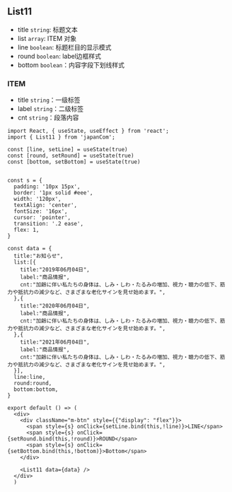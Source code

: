 
## List11

- title `string`: 标题文本
- list `array`: ITEM 对象
- line `boolean`: 标题栏目的显示模式
- round `boolean`: label边框样式
- bottom `boolean`：内容字段下划线样式

### ITEM

- title `string`：一级标签
- label `string`：二级标签
- cnt `string`：段落内容

```tsx
import React, { useState, useEffect } from 'react';
import { List11 } from 'japanCom';

const [line, setLine] = useState(true)
const [round, setRound] = useState(true)
const [bottom, setBottom] = useState(true)


const s = {
  padding: '10px 15px',
  border: '1px solid #eee',
  width: '120px',
  textAlign: 'center',
  fontSize: '16px',
  cursor: 'pointer',
  transition: '.2 ease',
  flex: 1, 
}

const data = {
  title:"お知らせ",
  list:[{
    title:"2019年06月04日",
    label:"商品情报",
    cnt:"加齢に伴い私たちの身体は、しみ・しわ・たるみの増加、視力・聴力の低下、筋力や抵抗力の減少など、さまざまな老化サインを見せ始めます。",
  },{
    title:"2020年06月04日",
    label:"商品情报",
    cnt:"加齢に伴い私たちの身体は、しみ・しわ・たるみの増加、視力・聴力の低下、筋力や抵抗力の減少など、さまざまな老化サインを見せ始めます。",
  },{
    title:"2021年06月04日",
    label:"商品情报",
    cnt:"加齢に伴い私たちの身体は、しみ・しわ・たるみの増加、視力・聴力の低下、筋力や抵抗力の減少など、さまざまな老化サインを見せ始めます。",
  }],
  line:line,
  round:round,
  bottom:bottom,
}

export default () => (
  <div>
    <div className="m-btn" style={{"display": "flex"}}>
      <span style={s} onClick={setLine.bind(this,!line)}>LINE</span>
      <span style={s} onClick={setRound.bind(this,!round)}>ROUND</span>
      <span style={s} onClick={setBottom.bind(this,!bottom)}>Bottom</span>
    </div>

    <List11 data={data} />
  </div>
  )
```
